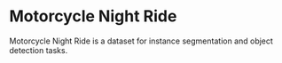 # Motorcycle Night Ride

Motorcycle Night Ride is a dataset for instance segmentation and object detection tasks.
